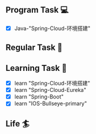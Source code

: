 

## Program Task  💻
- [x] Java-"Spring-Cloud-环境搭建"

## Regular Task  🤡

## Learning Task 🎯
- [x] learn "Spring-Cloud-环境搭建"
- [x] learn "Spring-Cloud-Eureka"
- [x] learn "Spring-Boot"
- [x] learn "IOS-Bullseye-primary"

## Life 🏄